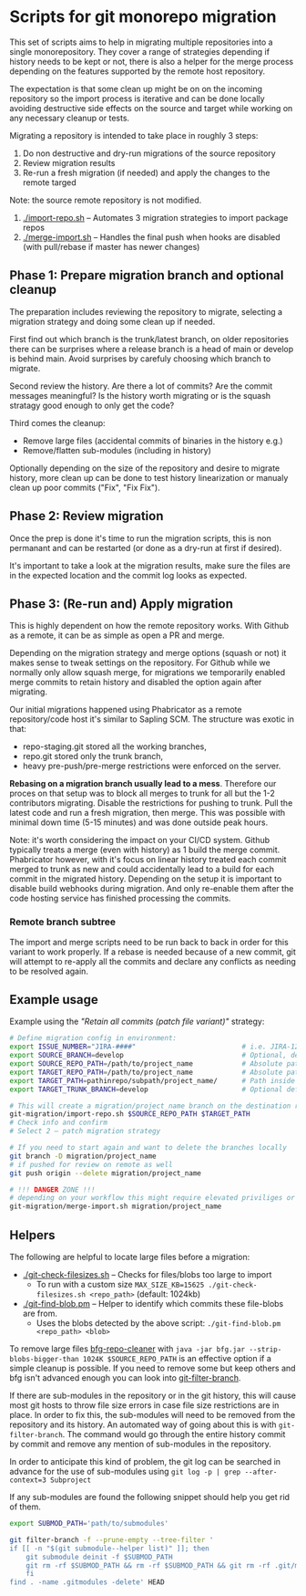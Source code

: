 # Scripts for git monorepo migration

This set of scripts aims to help in migrating multiple repositories into a single monorepository.
They cover a range of strategies depending if history needs to be kept or not, there is also a helper for
the merge process depending on the features supported by the remote host repository.

The expectation is that some clean up might be on on the incoming repository so the import process
is iterative and can be done locally avoiding destructive side effects on the source and target while
working on any necessary cleanup or tests.

Migrating a repository is intended to take place in roughly 3 steps:
1. Do non destructive and dry-run migrations of the source repository
2. Review migration results
3. Re-run a fresh migration (if needed) and apply the changes to the remote targed

Note: the source remote repository is not modified.

1. [./import-repo.sh](./import-repo.sh) – Automates 3 migration strategies to import package repos
2. [./merge-import.sh](./merge-import.sh) – Handles the final push when hooks are disabled (with pull/rebase if master has newer changes)

## Phase 1: Prepare migration branch and optional cleanup
The preparation includes reviewing the repository to migrate, selecting a migration
strategy and doing some clean up if needed.

First find out which branch is the trunk/latest branch, on older repositories there can
be surprises where a release branch is a head of main or develop is behind main. Avoid
surprises by carefuly choosing which branch to migrate.

Second review the history. Are there a lot of commits? Are the commit messages meaningful? Is
the history worth migrating or is the squash stratagy good enough to only get the code?

Third comes the cleanup:
- Remove large files (accidental commits of binaries in the history e.g.)
- Remove/flatten sub-modules (including in history)

Optionally depending on the size of the repository and desire to migrate history, more clean up
can be done to test history linearization or manualy clean up poor commits ("Fix", "Fix Fix").

## Phase 2: Review migration
Once the prep is done it's time to run the migration scripts, this is non permanant and can
be restarted (or done as a dry-run at first if desired).

It's important to take a look at the migration results, make sure the files are in the expected
location and the commit log looks as expected.

## Phase 3: (Re-run and) Apply migration
This is highly dependent on how the remote repository works. With Github as a remote,
it can be as simple as open a PR and merge.

Depending on the migration strategy and merge options (squash or not) it makes sense
to tweak settings on the repository. For Github while we normally only allow squash
merge, for migrations we temporarily enabled merge commits to retain history and
disabled the option again after migrating.

Our initial migrations happened using Phabricator as a remote repository/code host
it's similar to Sapling SCM. The structure was exotic in that:
* repo-staging.git stored all the working branches,
* repo.git stored only the trunk branch,
* heavy pre-push/pre-merge restrictions were enforced on the server.

**Rebasing on a migration branch usually lead to a mess**. Therefore our proces on that
setup was to block all merges to trunk for all but the 1-2 contributors migrating. Disable the
restrictions for pushing to trunk. Pull the latest code and run a fresh migration, then merge.
This was possible with minimal down time (5-15 minutes) and was done outside peak hours.

Note: it's worth considering the impact on your CI/CD system. Github typically treats
a merge (even with history) as 1 build the merge commit. Phabricator however, with it's
focus on linear history treated each commit merged to trunk as new and could accidentally
lead to a build for each commit in the migrated history. Depending on the setup it is
important to disable build webhooks during migration. And only re-enable them after
the code hosting service has finished processing the commits.

### Remote branch subtree
The import and merge scripts need to be run back to back in order for this
variant to work properly. If a rebase is needed because of a new commit, git
will attempt to re-apply all the commits and declare any conflicts as needing
to be resolved again.

## Example usage

Example using the *"Retain all commits (patch file variant)"* strategy:
```bash
# Define migration config in environment:
export ISSUE_NUMBER="JIRA-####"                          # i.e. JIRA-1234 (used for branch names)
export SOURCE_BRANCH=develop                             # Optional, defaults to main
export SOURCE_REPO_PATH=/path/to/project_name            # Absolute path to source repository
export TARGET_REPO_PATH=/path/to/project_name            # Absolute path to target repository
export TARGET_PATH=pathinrepo/subpath/project_name/      # Path inside repository
export TARGET_TRUNK_BRANCH=develop                       # Optional defaults to main

# This will create a migration/project_name branch on the destination repository
git-migration/import-repo.sh $SOURCE_REPO_PATH $TARGET_PATH
# Check info and confirm
# Select 2 – patch migration strategy

# If you need to start again and want to delete the branches locally
git branch -D migration/project_name
# if pushed for review on remote as well
git push origin --delete migration/project_name

# !!! DANGER ZONE !!!
# depending on your workflow this might require elevated priviliges or disabling hooks
git-migration/merge-import.sh migration/project_name
```

## Helpers

The following are helpful to locate large files before a migration:

- [./git-check-filesizes.sh](./git-check-filesizes.sh) – Checks for files/blobs too large to import
    - To run with a custom size `MAX_SIZE_KB=15625 ./git-check-filesizes.sh <repo_path>` (default: 1024kb)
- [./git-find-blob.pm](./git-find-blob.pm) – Helper to identify which commits these file-blobs are from.
    - Uses the blobs detected by the above script: `./git-find-blob.pm <repo_path> <blob>`

To remove large files [bfg-repo-cleaner](https://rtyley.github.io/bfg-repo-cleaner/) with
`java -jar bfg.jar --strip-blobs-bigger-than 1024K $SOURCE_REPO_PATH`
is an effective option if a simple cleanup is possible.
If you need to remove some but keep others and bfg isn't advanced enough you can look into
[git-filter-branch](https://git-scm.com/docs/git-filter-branch).

If there are sub-modules in the repository or in the git history, this will cause
most git hosts to throw file size errors in case file size restrictions are in place.
In order to fix this, the sub-modules will need to be removed from the repository and
its history. An automated way of going about this is with `git-filter-branch`. The
command would go through the entire history commit by commit and remove any mention
of sub-modules in the repository.

In order to anticipate this kind of problem, the git log can be searched in advance
for the use of sub-modules using `git log -p | grep --after-context=3 Subproject`

If any sub-modules are found the following snippet should help you get rid of them.
```bash
export SUBMOD_PATH='path/to/submodules'
```

```bash
git filter-branch -f --prune-empty --tree-filter '
if [[ -n "$(git submodule--helper list)" ]]; then
    git submodule deinit -f $SUBMOD_PATH
    git rm -rf $SUBMOD_PATH && rm -rf $SUBMOD_PATH && git rm -rf .git/modules/$SUBMOD_PATH
    fi
find . -name .gitmodules -delete' HEAD
```

